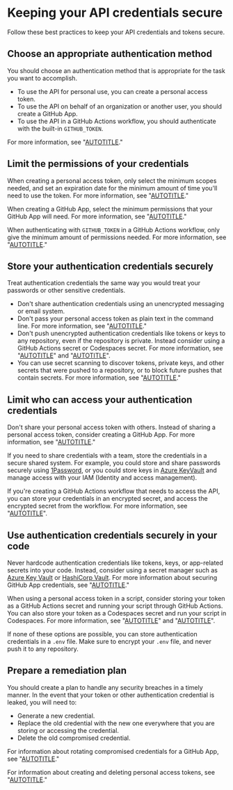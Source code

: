 # Keeping your API credentials secure

Follow these best practices to keep your API credentials and tokens secure.

## Choose an appropriate authentication method

You should choose an authentication method that is appropriate for the task you want to accomplish.

- To use the API for personal use, you can create a personal access token.
- To use the API on behalf of an organization or another user, you should create a GitHub App.
- To use the API in a GitHub Actions workflow, you should authenticate with the built-in `GITHUB_TOKEN`.

For more information, see "[AUTOTITLE](/authentication/keeping-your-account-and-data-secure/about-authentication-to-github#authenticating-with-the-api)."

## Limit the permissions of your credentials

When creating a personal access token, only select the minimum scopes needed, and set an expiration date for the minimum amount of time you'll need to use the token. For more information, see "[AUTOTITLE](/authentication/keeping-your-account-and-data-secure/managing-your-personal-access-tokens)."

When creating a GitHub App, select the minimum permissions that your GitHub App will need. For more information, see "[AUTOTITLE](/apps/creating-github-apps/setting-up-a-github-app/best-practices-for-creating-a-github-app)."

When authenticating with `GITHUB_TOKEN` in a GitHub Actions workflow, only give the minimum amount of permissions needed. For more information, see "[AUTOTITLE](/actions/security-guides/automatic-token-authentication#permissions-for-the-github_token)."

## Store your authentication credentials securely

Treat authentication credentials the same way you would treat your passwords or other sensitive credentials.

- Don't share authentication credentials using an unencrypted messaging or email system.
- Don't pass your personal access token as plain text in the command line. For more information, see "[AUTOTITLE](/authentication/keeping-your-account-and-data-secure/managing-your-personal-access-tokens#keeping-your-personal-access-tokens-secure)."
- Don't push unencrypted authentication credentials like tokens or keys to any repository, even if the repository is private. Instead consider using a GitHub Actions secret or Codespaces secret. For more information, see "[AUTOTITLE](/actions/security-guides/encrypted-secrets)" and "[AUTOTITLE](/codespaces/managing-your-codespaces/managing-encrypted-secrets-for-your-codespaces)".
- You can use secret scanning to discover tokens, private keys, and other secrets that were pushed to a repository, or to block future pushes that contain secrets. For more information, see "[AUTOTITLE](/code-security/secret-scanning/about-secret-scanning)."

## Limit who can access your authentication credentials

Don't share your personal access token with others. Instead of sharing a personal access token, consider creating a GitHub App. For more information, see "[AUTOTITLE](/apps/creating-github-apps/setting-up-a-github-app/about-creating-github-apps)."

If you need to share credentials with a team, store the credentials in a secure shared system. For example, you could store and share passwords securely using [1Password](https://1password.com/), or you could store keys in [Azure KeyVault](https://azure.microsoft.com/en-gb/products/key-vault) and manage access with your IAM (Identity and access management).

If you're creating a GitHub Actions workflow that needs to access the API, you can store your credentials in an encrypted secret, and access the encrypted secret from the workflow. For more information, see "[AUTOTITLE](/actions/security-guides/encrypted-secrets)".

## Use authentication credentials securely in your code

Never hardcode authentication credentials like tokens, keys, or app-related secrets into your code. Instead, consider using a secret manager such as [Azure Key Vault](https://azure.microsoft.com/products/key-vault) or [HashiCorp Vault](https://www.hashicorp.com/products/vault). For more information about securing GitHub App credentials, see "[AUTOTITLE](/apps/creating-github-apps/setting-up-a-github-app/best-practices-for-creating-a-github-app)."

When using a personal access token in a script, consider storing your token as a GitHub Actions secret and running your script through GitHub Actions.  You can also store your token as a Codespaces secret and run your script in Codespaces. For more information, see "[AUTOTITLE](/actions/security-guides/encrypted-secrets)" and "[AUTOTITLE](/codespaces/managing-your-codespaces/managing-encrypted-secrets-for-your-codespaces)".

If none of these options are possible, you can store authentication credentials in a `.env` file. Make sure to encrypt your `.env` file, and never push it to any repository.

## Prepare a remediation plan

You should create a plan to handle any security breaches in a timely manner. In the event that your token or other authentication credential is leaked, you will need to:

- Generate a new credential.
- Replace the old credential with the new one everywhere that you are storing or accessing the credential.
- Delete the old compromised credential.

For information about rotating compromised credentials for a GitHub App, see "[AUTOTITLE](/apps/creating-github-apps/setting-up-a-github-app/best-practices-for-creating-a-github-app)."

For information about creating and deleting personal access tokens, see "[AUTOTITLE](/authentication/keeping-your-account-and-data-secure/managing-your-personal-access-tokens)."
